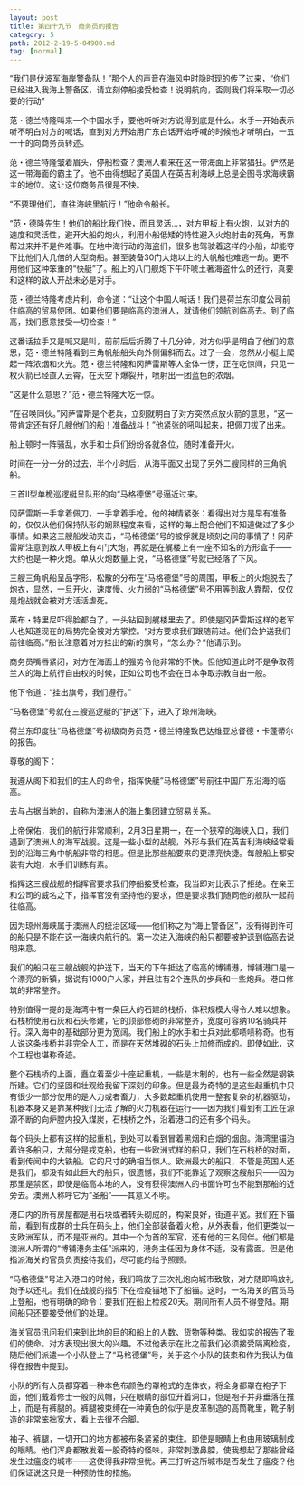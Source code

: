```yaml
---
layout: post
title: 第四十九节　商务员的报告
category: 5
path: 2012-2-19-5-04900.md
tag: [normal]
---
```


“我们是伏波军海岸警备队！”那个人的声音在海风中时隐时现的传了过来，“你们已经进入我海上警备区，请立刻停船接受检查！说明航向，否则我们将采取一切必要的行动”

范・德兰特隆叫来一个中国水手，要他听听对方说得到底是什么。水手一开始表示听不明白对方的喊话，直到对方开始用广东白话开始呼喊的时候他才听明白，一五一十的向商务员转述。

范・德兰特隆皱着眉头，停船检查？澳洲人看来在这一带海面上非常猖狂。俨然是这一带海面的霸主了。他不由得想起了英国人在英吉利海峡上总是企图寻求海峡霸主的地位。这让这位商务员很是不快。

“不要理他们，直往海峡里航行！”他命令船长。

“范・德隆先生！他们的船比我们快，而且灵活…，对方甲板上有火炮，以对方的速度和灵活性，避开大船的炮火，利用小船低矮的特性避入火炮射击的死角，再靠帮过来并不是件难事。在地中海行动的海盗们，很多也驾驶着这样的小船，却能夺下比他们大几倍的大型商船。甚至装备30门大炮以上的大帆船也难逃一劫。更不用他们这种笨重的“快艇”了。船上的八门舰炮下午吓唬土著海盗什么的还行，真要和这样的敌人开战未必是对手。

范・德兰特隆考虑片利，命令道：“让这个中国人喊话！我们是荷兰东印度公司前住临高的贸易使团。如果他们要是临高的澳洲人，就请他们领航到临高去。到了临高，找们愿意接受一切检查！”

这番话拉手又是喊又是叫，前前后后折腾了十几分钟，对方似乎是明白了他们的意思，范・德兰特隆看到三角帆船船头向外侧偏斜而去。过了一会，忽然从小艇上爬起一阵浓烟和火光。范・德兰特隆和冈萨雷斯等人全体一愣，正在吃惊间，只见一枚火箭已经直入云霄，在天空下爆裂开，喷射出一团蓝色的浓烟。

“这是什么意思？”范・德兰特隆大吃一惊。

“在召唤同伙。”冈萨雷斯是个老兵，立刻就明白了对方突然点放火箭的意思，“这一带肯定还有好几艘他们的船！准备战斗！”他紧张的吼叫起来，把佩刀拔了出来。

船上顿时一阵骚乱，水手和士兵们纷纷各就各位，随时准备开火。

时间在一分一分的过去，半个小时后，从海平面又出现了另外二艘同样的三角帆船。

三首II型单桅巡逻艇呈队形的向“马格德堡”号逼近过来。

冈萨雷斯一手拿着佩刀，一手拿着手枪。他的神情紧张：看得出对方是早有准备的，仅仅从他们保持队形的娴熟程度来看，这样的海上配合他们不知道做过了多少事情。如果这三艘船发动夹击，“马格德堡”号的被俘就是顷刻之间的事情了！冈萨雷斯注意到敌人甲板上有4门大炮，再就是在艉楼上有一座不知名的方形盒子――大约也是一种火炮。单从火炮数量上说，“马格德堡”号就已经落了下风。

三艘三角帆船呈品字形，松散的分布在“马格德堡”号的周围，甲板上的火炮脱去了炮衣，显然，一旦开火，速度慢、火力弱的“马格德堡”号不用等到敌人靠帮，仅仅是炮战就会被对方活活虐死。

莱布・特里尼吓得脸都白了，一头钻回到艉楼里去了。即使是冈萨雷斯这样的老军人也知道现在的局势完全被对方掌控。“对方要求我们跟随前进。他们会护送我们前往临高。”船长注意着对方挂出的新的旗号，“怎么办？”他请示到。

商务员嘴唇紧闭，对方在海面上的强势令他非常的不快。但他知道此时不是争取荷兰人的海上航行自由权的时候，正如公司也不会在日本争取宗教自由一般。

他下令道：“挂出旗号，我们遵行。”

“马格德堡”号就在三艘巡逻艇的“护送”下，进入了琼州海峡。

荷兰东印度驻“马格德堡”号初级商务员范・德兰特隆致巴达维亚总督德・卡蓬蒂尔的报告。

尊敬的阁下：

我遵从阁下和我们的主人的命令，指挥快艇“马格德堡”号前往中国广东沿海的临高。

去与占据当地的，自称为澳洲人的海上集团建立贸易关系。

上帝保佑，我们的航行非常顺利，2月3日星期一，在一个狭窄的海峡入口，我们遇到了澳洲人的海军战舰。这是一些小型的战舰，外形与我们在英吉利海峡经常看到的沿海三角中帆船非常的相思。但是比那些船要来的更漂亮快捷。每艘船上都安装有大炮，水手们训练有素。

指挥这三艘战舰的指挥官要求我们停船接受检查，我当即对比表示了拒绝。在亲王和公司的威名之下，指挥官没有坚持他的要求，但是要求我们随同他的舰队一起前往临高。

因为琼州海峡属于澳洲人的统治区域――他们称之为“海上警备区”，没有得到许可的船只是不能在这一海峡内航行的。第一次进入海峡的船只都要被护送到临高去说明来意。

我们的船只在三艘战舰的护送下，当天的下午抵达了临高的博铺港，博铺港口是一个漂亮的新镇，据说有1000户人家，并且驻有2个连队的步兵和一些炮兵。港口修筑的非常整齐。

特别值得一提的是海湾中有一条巨大的石建的栈桥，体积规模大得令人难以想象。石栈桥使用石灰和石头修建，它的顶部修砌的非常整齐，宽度可容纳10名骑兵并行。深入海中的基础部分更为宽阔。我们船上的水手和士兵对此都啧啧称奇。也有人说这条栈桥并非完全人工，而是在天然堆砌的石头上加修而成的。即使如此，这个工程也堪称奇迹。

整个石栈桥的上面，矗立着至少十座起重机，一些是木制的，也有一些全然是钢铁所建。它们的坚固和壮观给我留下深刻的印象。但是最为奇特的是这些起重机中只有很少一部分使用的是人力或者畜力，大多数起重机使用一整套复杂的机器驱动，机器本身又是靠某种我们无法了解的火力机器在运行――因为我们看到有工匠在源源不断的向炉膛内投入煤炭，石栈桥之外，沿着港口的还有多个码头。

每个码头上都有这样的起重机，到处可以看到冒着黑烟和白烟的烟囱。海湾里锚泊着许多船只，大部分是戎克船，也有一些欧洲式样的船只，我们在石栈桥的对面，看到传闻中的大铁船。它的尺寸的确相当惊人。欧洲最大的船只，不管是英国人还是我们，都没有如此巨大的船只，很遗憾，我们不能靠近了观察这艘船只――因为那里是禁区，即使是临高本地的人，没有获得澳洲人的书面许可也不能到那船的近旁去。澳洲人称呼它为“圣船”――其意义不明。

港口内的所有房屋都是用石块或者转头砌成的，构架良好，街道平宽。我们在下锚前，看到有成群的士兵在码头上，他们全部装备着火枪，从外表看，他们更类似一支欧洲军队，而不是亚洲的。其中一个为首的军官，还有他的三名同伴。他们都是澳洲人所谓的“博铺港务主任”派来的，港务主任因为身体不适，没有露面。但是他指派海关的官员负责接待我们，尽可能的给予照顾。

“马格德堡”号进入港口的时候，我们鸣放了三次礼炮向城市致敬，对方随即鸣放礼炮予以还礼。我们在战舰的指引下在检疫锚地下了船锚。这时，一名海关的官员马上登船，他有明确的命令：要我们在船上检疫20天。期间所有人员不得登陆。期间船只还要接受他们的处理。

海关官员讯问我们来到此地的目的和船上的人数、货物等种类。我如实的报告了我们的使命。对方表现出很大的兴趣。不过他表示在此之前我们必须接受隔离检疫，随后他们派遣一个小队登上了“马格德堡”号，关于这个小队的装束和作为我认为值得在报告中提到。

小队的所有人员都穿着一种本色布颜色的罩袍式的连体衣，将全身都罩在袍子下面，他们戴着修士一般的风帽，只在眼睛的部位开着洞口，但是袍子并非垂落在推上，而是有裤腿的。裤腿被束缚在一种黄色的似乎是皮革制造的高筒靴里，靴子制造的非常笨拙宽大，看上去很不合脚。

袖子、裤腿，一切开口的地方都被布条紧紧的束住。即使是眼睛上也由用玻璃制成的眼睛。他们浑身都散发着一股奇特的怪味，非常刺激鼻腔，使我想起了那些曾经发生过瘟疫的城市――这使得我非常担忧。再三打听这所城市是否发生了瘟疫？他们保证说这只是一种预防性的措施。